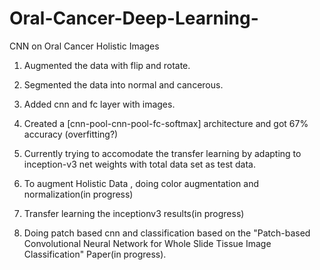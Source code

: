 # Oral-Cancer-Deep-Learning-
CNN on Oral Cancer Holistic Images 

1.	Augmented the data with flip and rotate.

2.	Segmented the data into normal and cancerous.

3.	Added cnn and fc layer with images.

4.	Created a [cnn-pool-cnn-pool-fc-softmax] architecture and got 67% accuracy (overfitting?)

5.	Currently trying to accomodate the transfer learning by adapting to inception-v3 net weights with total data set as test data.

6.	To augment Holistic Data , doing color augmentation and  normalization(in progress)

7. Transfer learning the inceptionv3 results(in progress) 

8. Doing patch based cnn and classification based on the "Patch-based Convolutional Neural Network for Whole Slide Tissue Image Classification" Paper(in progress).

